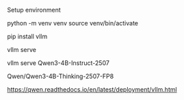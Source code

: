 Setup environment

python -m venv venv
source venv/bin/activate

pip install vllm

vllm serve

vllm serve Qwen3-4B-Instruct-2507

Qwen/Qwen3-4B-Thinking-2507-FP8


https://qwen.readthedocs.io/en/latest/deployment/vllm.html